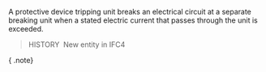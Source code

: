 ﻿A protective device tripping unit breaks an electrical circuit at a separate breaking unit when a stated electric current that passes through the unit is exceeded.

> HISTORY&nbsp; New entity in IFC4

{ .note}
>